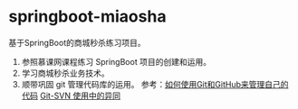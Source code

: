 # springboot-miaosha
基于SpringBoot的商城秒杀练习项目。


1. 参照慕课网课程练习 SpringBoot 项目的创建和运用。
2. 学习商城秒杀业务技术。
3. 顺带巩固 git 管理代码库的运用。
  参考：[如何使用Git和GitHub来管理自己的代码](https://blog.csdn.net/my_rabbit/article/details/54315930)
        [Git-SVN 使用中的异同](https://segmentfault.com/a/1190000016865867)
